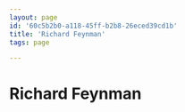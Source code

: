 ```yaml
---
layout: page
id: '60c5b2b0-a118-45ff-b2b8-26eced39cd1b'
title: 'Richard Feynman'
tags: page

---
```

  
# Richard Feynman

<div class="space-y-2">

</div>
